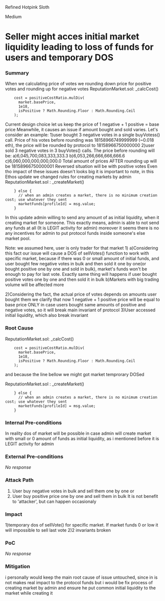 Refined Hotpink Sloth

Medium

# Seller might acces initial market liquidity leading to loss of funds for users and temporary DOS

### Summary

When we calculating price of votes we rounding down price for positive votes and rounding up for negative votes 
ReputationMarket.sol: _calcCost()
```solidity
    cost = positiveCostRatio.mulDiv(
      market.basePrice,
      1e18,
      isPositive ? Math.Rounding.Floor : Math.Rounding.Ceil
    );
```
Current design choice let us keep the price of 1 negative + 1 positive = base price
Meanwhile, it causes an issue if amount bought and sold varies.
Let's consider an example:
1)user bought 3 negative votes in a single buyVotess() call. Price of his votes before rounding was 18158966749999999 (~0.018 eth), the price will be rounded by protocol to 18158966750000000
2)user sold 3 negative votes in 3 buyVotes() calls. The price before rounding will be: 
a)6,045,700,083,333,333.3
b)6,053,266,666,666,666.6
c)6,060,000,000,000,000.0
Total amount of prices AFTER rounding up will be 18158966750000001
Reversed situation will be with positive votes
Even tho impact of these issues doesn't looks big it is important to note, in this Ethos update we changed rules for creating markets by admin
ReputationMarket.sol : _createMarket()
```solidity
    } else {
      // when an admin creates a market, there is no minimum creation cost; use whatever they sent
      marketFunds[profileId] = msg.value;
    }
```
In this update admin willing to send any amount of as initial liquidity, when it creating market for someone. This exactly means, admin is able to not send any funds at all (It is LEGIT activity for admin) moreover it seems there is no any incentives for admin to put protocol funds inside someone's else market pool.

Note: we assumed here, user is only trader for that market
1)
a)Considering this fact our issue will cause a DOS of sellVotes() function to work with specific market, because if there was 0 or small amount of initial funds, and user bought few negative votes in bulk and then sold it one by one(or bought positive one by one and sold in bulk), market's funds won't be enough to pay for last vote. Exactly same thing will happens if user bought positive votes one by one and then sold it in bulk
b)Markets with big trading volume will be affected more 

2)Considering the fact, the actual price of votes depends on amounts user bought them we clarify that now 1 negative + 1 positive price will be equal to base price ONLY in case users bought same amounts of positive and negative votes, so it will break main invariant of protocol
3)User accessed initial liquidity, which also break invariant



### Root Cause

ReputationMarket.sol: _calcCost()
```solidity
    cost = positiveCostRatio.mulDiv(
      market.basePrice,
      1e18,
      isPositive ? Math.Rounding.Floor : Math.Rounding.Ceil
    );
```

and because the line bellow we might got market temprorary DOSed

ReputationMarket.sol : _createMarket()
```solidity
    } else {
      // when an admin creates a market, there is no minimum creation cost; use whatever they sent
      marketFunds[profileId] = msg.value;
    }
```


### Internal Pre-conditions

In reality dos of market will be possible in case admin will create market with small or 0 amount of funds as initial liquidity, as i mentioned before it is LEGIT activity for admin


### External Pre-conditions

_No response_

### Attack Path

1) User buy negative votes in bulk and sell them one by one
or
1) User buy positive price one by one and sell them in bulk
It is not benefit to 'attacker', but can happen occasionaly  

### Impact

1)temporary dos of sellVote() for specific market. If market funds 0 or low it will impossible to sell last vote
2)2 invariants broken

### PoC

_No response_

### Mitigation

 i personally would keep the main root cause of issue untouched, since in is not makes real impact to the protocol funds
 but i would be fix process of creating market by admin and ensure he put common initial liquidity to the market while creating it  